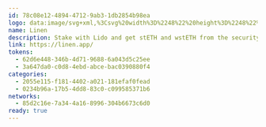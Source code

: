 ```yaml
---
id: 78c08e12-4894-4712-9ab3-1db2854b98ea
logo: data:image/svg+xml,%3Csvg%20width%3D%2248%22%20height%3D%2248%22%20viewBox%3D%220%200%2048%2048%22%20fill%3D%22none%22%20xmlns%3D%22http%3A%2F%2Fwww.w3.org%2F2000%2Fsvg%22%3E%0A%3Cg%20clip-path%3D%22url(%23clip0_14524_3225)%22%3E%0A%3Cpath%20d%3D%22M24%2048C37.2552%2048%2048%2037.2552%2048%2024C48%2010.7448%2037.2552%200%2024%200C10.7448%200%200%2010.7448%200%2024C0%2037.2552%2010.7448%2048%2024%2048Z%22%20fill%3D%22%23C9FD5E%22%2F%3E%0A%3Cpath%20d%3D%22M20.1821%2021.0775C20.4705%2021.1546%2020.7883%2021.1544%2021.4239%2021.1539L26.0028%2021.1502C26.637%2021.1497%2026.9541%2021.1495%2027.2419%2021.0722C27.6256%2020.9691%2027.9755%2020.7669%2028.2565%2020.4859C28.4671%2020.2752%2028.6257%2020.0006%2028.9429%2019.4514L32.5191%2013.2588L28.6077%2011L24.445%2018.2081C24.2309%2018.579%2024.1238%2018.7644%2023.9923%2018.8403C23.8171%2018.9414%2023.6011%2018.9414%2023.4259%2018.8402C23.2945%2018.7643%2023.1875%2018.5788%2022.9735%2018.2079L18.8149%2011.0007L14.9027%2013.2581L18.4777%2019.4539C18.7953%2020.0044%2018.9542%2020.2797%2019.1653%2020.4908C19.4468%2020.7723%2019.7975%2020.9747%2020.1821%2021.0775Z%22%20fill%3D%22black%22%2F%3E%0A%3Cpath%20d%3D%22M32.5191%2034.7413L28.3563%2027.5329C28.1421%2027.1621%2028.035%2026.9767%2028.035%2026.8249C28.035%2026.6225%2028.143%2026.4355%2028.3182%2026.3344C28.4496%2026.2585%2028.6638%2026.2585%2029.092%2026.2585H37.4126V21.7417H30.2661C29.6312%2021.7417%2029.3137%2021.7417%2029.0256%2021.8189C28.6414%2021.9219%2028.2911%2022.1241%2028.0099%2022.4054C27.799%2022.6163%2027.6403%2022.8912%2027.3229%2023.4411L25.0318%2027.4101C24.7144%2027.9599%2024.5557%2028.2349%2024.4785%2028.523C24.3756%2028.9072%2024.3756%2029.3116%2024.4786%2029.6958C24.5559%2029.9839%2024.7146%2030.2588%2025.0321%2030.8085L28.6077%2037.0001L32.5191%2034.7413Z%22%20fill%3D%22black%22%2F%3E%0A%3Cpath%20d%3D%22M22.939%2028.5249C22.8619%2028.2369%2022.7032%2027.9621%2022.386%2027.4125L20.0995%2023.4514C19.7815%2022.9006%2019.6225%2022.6252%2019.4112%2022.414C19.1295%2022.1325%2018.7784%2021.9301%2018.3935%2021.8275C18.1049%2021.7505%2017.7869%2021.751%2017.1509%2021.752L10%2021.7634L10.0072%2026.2802L18.3204%2026.2669C18.7491%2026.2663%2018.9635%2026.2659%2019.0951%2026.3417C19.2706%2026.4427%2019.3788%2026.6297%2019.3789%2026.8322C19.379%2026.9841%2019.2719%2027.1697%2019.0576%2027.5411L14.9028%2034.7419L18.815%2036.9992L22.3863%2030.8098C22.7034%2030.2602%2022.8621%2029.9853%2022.9392%2029.6973C23.042%2029.3133%2023.0419%2028.9089%2022.939%2028.5249Z%22%20fill%3D%22black%22%2F%3E%0A%3C%2Fg%3E%0A%3Cdefs%3E%0A%3CclipPath%20id%3D%22clip0_14524_3225%22%3E%0A%3Crect%20width%3D%2248%22%20height%3D%2248%22%20fill%3D%22white%22%2F%3E%0A%3C%2FclipPath%3E%0A%3C%2Fdefs%3E%0A%3C%2Fsvg%3E%0A
name: Linen
description: Stake with Lido and get stETH and wstETH from the security of Linen.
link: https://linen.app/
tokens:
  - 62d6e448-346b-4d71-9688-6a043d5c25ee
  - 3a647da0-c0d8-4ebd-abce-bac0390880f4
categories:
  - 2055e115-f181-4402-a021-181efaf0fead
  - 0234b96a-17b5-4dd8-83c0-c099585371b6
networks:
  - 85d2c16e-7a34-4a16-8996-304b6673c6d0
ready: true
---
```

